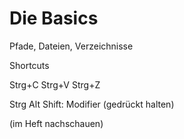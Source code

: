 # Die Basics

Pfade, Dateien, Verzeichnisse

Shortcuts

Strg+C
Strg+V
Strg+Z

Strg Alt Shift: Modifier (gedrückt halten)

(im Heft nachschauen)
